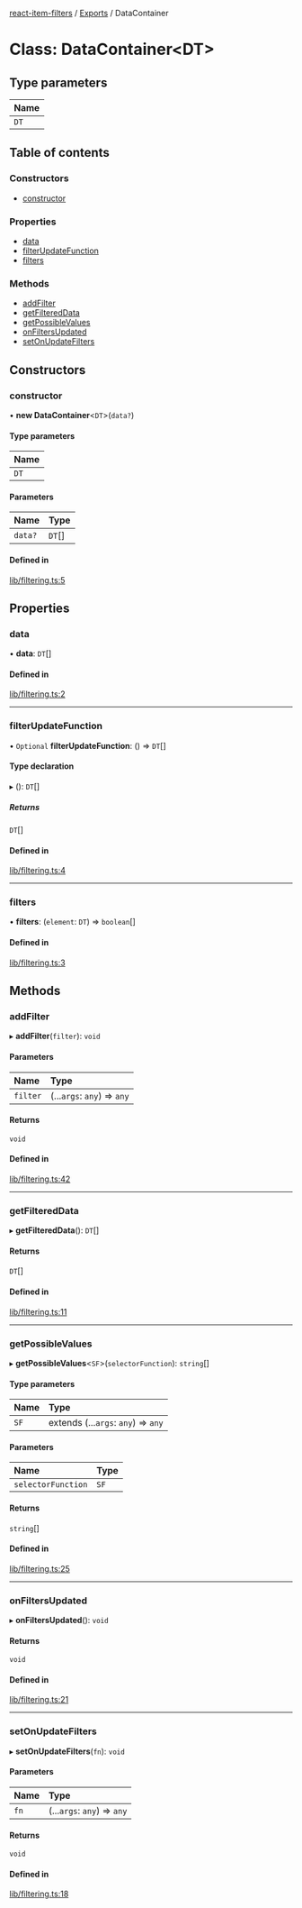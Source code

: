 [react-item-filters](../README.md) / [Exports](../modules.md) / DataContainer

# Class: DataContainer<DT\>

## Type parameters

| Name |
| :------ |
| `DT` |

## Table of contents

### Constructors

- [constructor](DataContainer.md#constructor)

### Properties

- [data](DataContainer.md#data)
- [filterUpdateFunction](DataContainer.md#filterupdatefunction)
- [filters](DataContainer.md#filters)

### Methods

- [addFilter](DataContainer.md#addfilter)
- [getFilteredData](DataContainer.md#getfiltereddata)
- [getPossibleValues](DataContainer.md#getpossiblevalues)
- [onFiltersUpdated](DataContainer.md#onfiltersupdated)
- [setOnUpdateFilters](DataContainer.md#setonupdatefilters)

## Constructors

### constructor

• **new DataContainer**<`DT`\>(`data?`)

#### Type parameters

| Name |
| :------ |
| `DT` |

#### Parameters

| Name | Type |
| :------ | :------ |
| `data?` | `DT`[] |

#### Defined in

[lib/filtering.ts:5](https://github.com/cyf0e/react-item-filters/blob/f6485bb/src/lib/filtering.ts#L5)

## Properties

### data

• **data**: `DT`[]

#### Defined in

[lib/filtering.ts:2](https://github.com/cyf0e/react-item-filters/blob/f6485bb/src/lib/filtering.ts#L2)

___

### filterUpdateFunction

• `Optional` **filterUpdateFunction**: () => `DT`[]

#### Type declaration

▸ (): `DT`[]

##### Returns

`DT`[]

#### Defined in

[lib/filtering.ts:4](https://github.com/cyf0e/react-item-filters/blob/f6485bb/src/lib/filtering.ts#L4)

___

### filters

• **filters**: (`element`: `DT`) => `boolean`[]

#### Defined in

[lib/filtering.ts:3](https://github.com/cyf0e/react-item-filters/blob/f6485bb/src/lib/filtering.ts#L3)

## Methods

### addFilter

▸ **addFilter**(`filter`): `void`

#### Parameters

| Name | Type |
| :------ | :------ |
| `filter` | (...`args`: `any`) => `any` |

#### Returns

`void`

#### Defined in

[lib/filtering.ts:42](https://github.com/cyf0e/react-item-filters/blob/f6485bb/src/lib/filtering.ts#L42)

___

### getFilteredData

▸ **getFilteredData**(): `DT`[]

#### Returns

`DT`[]

#### Defined in

[lib/filtering.ts:11](https://github.com/cyf0e/react-item-filters/blob/f6485bb/src/lib/filtering.ts#L11)

___

### getPossibleValues

▸ **getPossibleValues**<`SF`\>(`selectorFunction`): `string`[]

#### Type parameters

| Name | Type |
| :------ | :------ |
| `SF` | extends (...`args`: `any`) => `any` |

#### Parameters

| Name | Type |
| :------ | :------ |
| `selectorFunction` | `SF` |

#### Returns

`string`[]

#### Defined in

[lib/filtering.ts:25](https://github.com/cyf0e/react-item-filters/blob/f6485bb/src/lib/filtering.ts#L25)

___

### onFiltersUpdated

▸ **onFiltersUpdated**(): `void`

#### Returns

`void`

#### Defined in

[lib/filtering.ts:21](https://github.com/cyf0e/react-item-filters/blob/f6485bb/src/lib/filtering.ts#L21)

___

### setOnUpdateFilters

▸ **setOnUpdateFilters**(`fn`): `void`

#### Parameters

| Name | Type |
| :------ | :------ |
| `fn` | (...`args`: `any`) => `any` |

#### Returns

`void`

#### Defined in

[lib/filtering.ts:18](https://github.com/cyf0e/react-item-filters/blob/f6485bb/src/lib/filtering.ts#L18)
